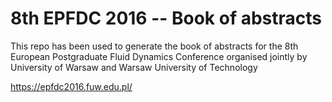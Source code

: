 # 8th EPFDC 2016 -- Book of abstracts
This repo has been used to generate the book of abstracts for the 8th European Postgraduate Fluid Dynamics Conference organised jointly by University of Warsaw and Warsaw University of Technology

https://epfdc2016.fuw.edu.pl/

